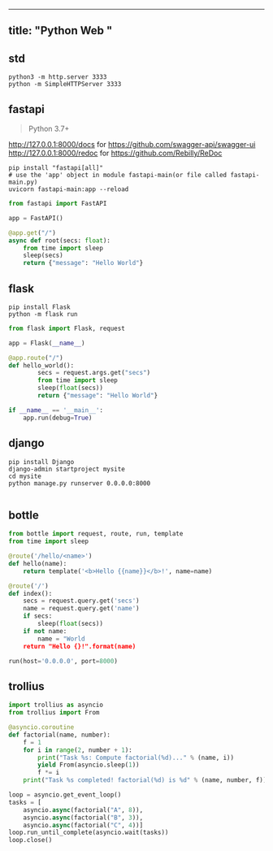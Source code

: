 
---
title: "Python Web "
---

## std

```shell
python3 -m http.server 3333
python -m SimpleHTTPServer 3333
```

## fastapi
> Python 3.7+

http://127.0.0.1:8000/docs for https://github.com/swagger-api/swagger-ui
http://127.0.0.1:8000/redoc for https://github.com/Rebilly/ReDoc

```shell
pip install "fastapi[all]"
# use the 'app' object in module fastapi-main(or file called fastapi-main.py)
uvicorn fastapi-main:app --reload
```

```python
from fastapi import FastAPI

app = FastAPI()

@app.get("/")
async def root(secs: float):
    from time import sleep
    sleep(secs)
    return {"message": "Hello World"}
```

## flask

```shell
pip install Flask
python -m flask run 
```

```python
from flask import Flask, request

app = Flask(__name__)

@app.route("/")
def hello_world():
        secs = request.args.get("secs")
        from time import sleep
        sleep(float(secs))
        return {"message": "Hello World"}

if __name__ == '__main__':
    app.run(debug=True)
```

## django
```shell
pip install Django
django-admin startproject mysite
cd mysite
python manage.py runserver 0.0.0.0:8000
```

```python
```

## bottle
```python
from bottle import request, route, run, template
from time import sleep

@route('/hello/<name>')
def hello(name):
    return template('<b>Hello {{name}}</b>!', name=name)

@route('/')
def index():
    secs = request.query.get('secs')
    name = request.query.get('name')
    if secs:
        sleep(float(secs))
    if not name:
        name = "World
    return "Hello {}!".format(name)

run(host='0.0.0.0', port=8000)
```

## trollius

```python
import trollius as asyncio
from trollius import From

@asyncio.coroutine
def factorial(name, number):
    f = 1
    for i in range(2, number + 1):
        print("Task %s: Compute factorial(%d)..." % (name, i))
        yield From(asyncio.sleep(1))
        f *= i
    print("Task %s completed! factorial(%d) is %d" % (name, number, f))

loop = asyncio.get_event_loop()
tasks = [
    asyncio.async(factorial("A", 8)),
    asyncio.async(factorial("B", 3)),
    asyncio.async(factorial("C", 4))]
loop.run_until_complete(asyncio.wait(tasks))
loop.close()
```
